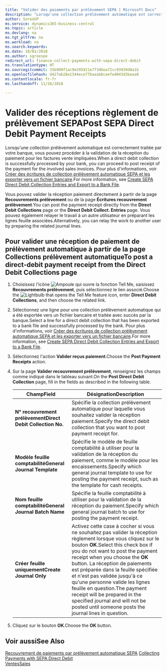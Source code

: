 ```yaml
---
title: "Valider des paiements par prélèvement SEPA | Microsoft Docs"
description: "Lorsqu'une collection prélèvement automatique est correctement traitée par votre banque, vous pouvez procéder à la validation de la réception du paiement pour les factures vente impliquées."
author: SorenGP
ms.service: dynamics365-business-central
ms.topic: article
ms.devlang: na
ms.tgt_pltfrm: na
ms.workload: na
ms.search.keywords: 
ms.date: 10/01/2018
ms.author: sgroespe
redirect_url: finance-collect-payments-with-sepa-direct-debit
ms.translationtype: HT
ms.sourcegitcommit: 33b900f1ac9e295921e7f3d6ea72cc93939d8a1b
ms.openlocfilehash: d427ab28e1344ece77baaab8ceefe4043d3beaa0
ms.contentlocale: fr-fr
ms.lasthandoff: 11/26/2018

---
```

# <a name="post-sepa-direct-debit-payment-receipts"></a><span data-ttu-id="c6db9-103">Valider des réceptions règlement de prélèvement SEPA</span><span class="sxs-lookup"><span data-stu-id="c6db9-103">Post SEPA Direct Debit Payment Receipts</span></span>
<span data-ttu-id="c6db9-104">Lorsqu'une collection prélèvement automatique est correctement traitée par votre banque, vous pouvez procéder à la validation de la réception du paiement pour les factures vente impliquées.</span><span class="sxs-lookup"><span data-stu-id="c6db9-104">When a direct debit collection is successfully processed by your bank, you can proceed to post receipt of the payment for the involved sales invoices.</span></span> <span data-ttu-id="c6db9-105">Pour plus d'informations, voir [Créer des écritures de collection prélèvement automatique SEPA et les exporter vers un fichier bancaire](finance-how-create-sepa-direct-debit-collection-entries-export-bank-file.md).</span><span class="sxs-lookup"><span data-stu-id="c6db9-105">For more information, see [Create SEPA Direct Debit Collection Entries and Export to a Bank File](finance-how-create-sepa-direct-debit-collection-entries-export-bank-file.md).</span></span>  

<span data-ttu-id="c6db9-106">Vous pouvez valider la réception paiement directement à partir de la page **Recouvrements prélèvement** ou de la page **Écritures recouvrement prélèvement**.</span><span class="sxs-lookup"><span data-stu-id="c6db9-106">You can post the payment receipt directly from the **Direct Debit Collections** page or the **Direct Debit Collect. Entries** page.</span></span> <span data-ttu-id="c6db9-107">Vous pouvez également relayer le travail à un autre utilisateur en préparant les lignes feuille associées.</span><span class="sxs-lookup"><span data-stu-id="c6db9-107">Alternatively, you can relay the work to another user by preparing the related journal lines.</span></span>  

## <a name="to-post-a-direct-debit-payment-receipt-from-the-direct-debit-collections-page"></a><span data-ttu-id="c6db9-108">Pour valider une réception de paiement de prélèvement automatique à partir de la page Collections prélèvement automatique</span><span class="sxs-lookup"><span data-stu-id="c6db9-108">To post a direct-debit payment receipt from the Direct Debit Collections page</span></span>  
1. <span data-ttu-id="c6db9-109">Choisissez l'icône ![Ampoule qui ouvre la fonction Tell Me](media/ui-search/search_small.png "Dites-moi ce que vous voulez faire"), saisissez **Recouvrements prélèvement**, puis sélectionnez le lien associé.</span><span class="sxs-lookup"><span data-stu-id="c6db9-109">Choose the ![Lightbulb that opens the Tell Me feature](media/ui-search/search_small.png "Tell me what you want to do") icon, enter **Direct Debit Collections**, and then choose the related link.</span></span>  
2. <span data-ttu-id="c6db9-110">Sélectionnez une ligne pour une collection prélèvement automatique qui a été exportée vers un fichier bancaire et traitée avec succès par la banque.</span><span class="sxs-lookup"><span data-stu-id="c6db9-110">Select a line for a direct debit collection that has been exported to a bank file and successfully processed by the bank.</span></span> <span data-ttu-id="c6db9-111">Pour plus d'informations, voir [Créer des écritures de collection prélèvement automatique SEPA et les exporter vers un fichier bancaire](finance-how-create-sepa-direct-debit-collection-entries-export-bank-file.md).</span><span class="sxs-lookup"><span data-stu-id="c6db9-111">For more information, see [Create SEPA Direct Debit Collection Entries and Export to a Bank File](finance-how-create-sepa-direct-debit-collection-entries-export-bank-file.md).</span></span>  
3. <span data-ttu-id="c6db9-112">Sélectionnez l'action **Valider reçus paiement**.</span><span class="sxs-lookup"><span data-stu-id="c6db9-112">Choose the **Post Payment Receipts** action.</span></span>  
4. <span data-ttu-id="c6db9-113">Sur la page **Valider recouvrement prélèvement**, renseignez les champs comme indiqué dans le tableau suivant.</span><span class="sxs-lookup"><span data-stu-id="c6db9-113">On the **Post Direct Debit Collection** page, fill in the fields as described in the following table.</span></span>  

    |<span data-ttu-id="c6db9-114">Champ</span><span class="sxs-lookup"><span data-stu-id="c6db9-114">Field</span></span>|<span data-ttu-id="c6db9-115">Désignation</span><span class="sxs-lookup"><span data-stu-id="c6db9-115">Description</span></span>|  
    |---------------------------------|---------------------------------------|  
    |<span data-ttu-id="c6db9-116">**N° recouvrement prélèvement**</span><span class="sxs-lookup"><span data-stu-id="c6db9-116">**Direct Debit Collection No.**</span></span>|<span data-ttu-id="c6db9-117">Spécifie la collection prélèvement automatique pour laquelle vous souhaitez valider la réception paiement.</span><span class="sxs-lookup"><span data-stu-id="c6db9-117">Specify the direct debit collection that you want to post payment receipt for.</span></span>|  
    |<span data-ttu-id="c6db9-118">**Modèle feuille comptabilité**</span><span class="sxs-lookup"><span data-stu-id="c6db9-118">**General Journal Template**</span></span>|<span data-ttu-id="c6db9-119">Spécifie le modèle de feuille comptabilité à utiliser pour la validation de la réception du paiement, comme le modèle pour les encaissements.</span><span class="sxs-lookup"><span data-stu-id="c6db9-119">Specify which general journal template to use for posting the payment receipt, such as the template for cash receipts.</span></span>|  
    |<span data-ttu-id="c6db9-120">**Nom feuille comptabilité**</span><span class="sxs-lookup"><span data-stu-id="c6db9-120">**General Journal Batch Name**</span></span>|<span data-ttu-id="c6db9-121">Spécifie la feuille comptabilité à utiliser pour la validation de la réception du paiement.</span><span class="sxs-lookup"><span data-stu-id="c6db9-121">Specify which general journal batch to use for posting the payment receipt.</span></span>|  
    |<span data-ttu-id="c6db9-122">**Créer feuille uniquement**</span><span class="sxs-lookup"><span data-stu-id="c6db9-122">**Create Journal Only**</span></span>|<span data-ttu-id="c6db9-123">Activez cette case à cocher si vous ne souhaitez pas valider la réception règlement lorsque vous cliquez sur le bouton **OK**.</span><span class="sxs-lookup"><span data-stu-id="c6db9-123">Select this check box if you do not want to post the payment receipt when you choose the **OK** button.</span></span> <span data-ttu-id="c6db9-124">La réception de paiements est préparée dans la feuille spécifiée et n'est pas validée jusqu'à ce qu'une personne valide les lignes feuille en question.</span><span class="sxs-lookup"><span data-stu-id="c6db9-124">The payment receipt will be prepared in the specified journal and will not be posted until someone posts the journal lines in question.</span></span>|  

5. <span data-ttu-id="c6db9-125">Cliquez sur le bouton **OK**.</span><span class="sxs-lookup"><span data-stu-id="c6db9-125">Choose the **OK** button.</span></span>  

## <a name="see-also"></a><span data-ttu-id="c6db9-126">Voir aussi</span><span class="sxs-lookup"><span data-stu-id="c6db9-126">See Also</span></span>  
 <span data-ttu-id="c6db9-127">[Recouvrement de paiements par prélèvement automatique SEPA](finance-collect-payments-with-sepa-direct-debit.md) </span><span class="sxs-lookup"><span data-stu-id="c6db9-127">[Collecting Payments with SEPA Direct Debit](finance-collect-payments-with-sepa-direct-debit.md) </span></span>  
 [<span data-ttu-id="c6db9-128">Ventes</span><span class="sxs-lookup"><span data-stu-id="c6db9-128">Sales</span></span>](sales-manage-sales.md)

